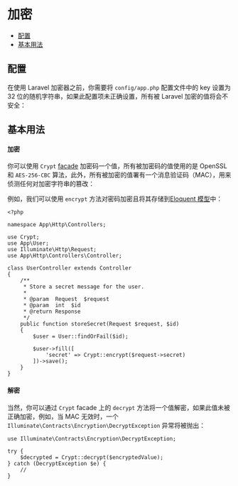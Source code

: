 # 加密

- [配置](#configuration)
- [基本用法](#basic-usage)

<a name="configuration"></a>
## 配置

在使用 Laravel 加密器之前，你需要将 `config/app.php` 配置文件中的 key 设置为 32 位的随机字符串，如果此配置项未正确设置，所有被 Laravel 加密的值将会不安全：

<a name="basic-usage"></a>
## 基本用法

#### 加密

你可以使用 `Crypt` [facade](/docs/{{version}}/facades) 加密码一个值，所有被加密码的值使用的是 OpenSSL 和 `AES-256-CBC` 算法，此外，所有被加密的值署有一个消息验证码（MAC），用来侦测任何对加密字符串的篡改：

例如，我们可以使用 `encrypt` 方法对密码加密且将其存储到[Eloquent 模型](/docs/{{version}}/eloquent)中：

	<?php

	namespace App\Http\Controllers;

	use Crypt;
	use App\User;
	use Illuminate\Http\Request;
	use App\Http\Controllers\Controller;

	class UserController extends Controller
	{
		/**
		 * Store a secret message for the user.
		 *
		 * @param  Request  $request
		 * @param  int  $id
		 * @return Response
		 */
		public function storeSecret(Request $request, $id)
		{
			$user = User::findOrFail($id);

			$user->fill([
				'secret' => Crypt::encrypt($request->secret)
			])->save();
		}
	}

#### 解密

当然，你可以通过 `Crypt` facade 上的 `decrypt` 方法将一个值解密，如果此值未被正确加密，例如，当 MAC 无效时，一个 `Illuminate\Contracts\Encryption\DecryptException` 异常将被抛出：

	use Illuminate\Contracts\Encryption\DecryptException;

	try {
		$decrypted = Crypt::decrypt($encryptedValue);
	} catch (DecryptException $e) {
		//
	}

